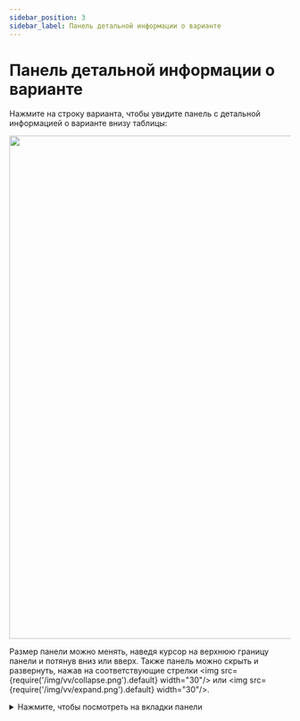 ```yaml
---
sidebar_position: 3
sidebar_label: Панель детальной информации о варианте
---
```


# Панель детальной информации о варианте

Нажмите на строку варианта, чтобы увидите панель с детальной информацией о варианте внизу таблицы:

<p align="center">
<img src={require('/img/vv/details_panel.png').default} width="900"/>
</p>

Размер панели можно менять, наведя курсор на верхнюю границу панели и потянув вниз или вверх. 
Также панель можно скрыть и развернуть, нажав на соответствующие 
стрелки <img src={require('/img/vv/collapse.png').default} width="30"/> 
или <img src={require('/img/vv/expand.png').default} width="30"/>.

<details>
<summary>Нажмите, чтобы посмотреть на вкладки панели</summary>

## Вкладки панели детальной информации

### Common - основная информация о варианте:

1. **Ген** - данные о гене, в котором располагается вариант:
- ***Полное название гена***. При наведении курсора на название гена можно увидеть, откуда оно было взято:

<p align="center">
<img src={require('/img/vv/gene_source.png').default} width="300"/>
</p>

- ***Ссылки*** на страницы с информацией о гене в различных базах данных 
([Ensembl](https://www.ensembl.org/Homo_sapiens/Info/Index), [UniProt](https://www.uniprot.org/uniprot/), 
[GTEx](https://www.gtexportal.org/home/), [OMIM](https://www.omim.org/), [NCBI](https://www.ncbi.nlm.nih.gov/gene/)).
2. **Транскрипты** - данные о транскриптах гена, в которых располагается вариант:
- ***Идентификатор транскрипта*** из базы [Ensembl](https://www.ensembl.org/Homo_sapiens/Info/Index). 
Открыть страницу транскрипта можно, нажав на идентификатор. Основной транскрипт данного гена выделен рамкой.
- ***IMPACT*** - предсказанное значение эффекта варианта на белок (см. 
[таблицу со значениями эффектов варианта в аннотации](/results/variant-viewer/variant-viewer#описание-колонок-таблицы)).
- ***HGVSp*** - аминокислотная замена в [номенклатуре HGVS](https://varnomen.hgvs.org/) (префикс “p.” (protein) + 
референсная аминокислота + позиция аминокислоты в белке + новая аминокислота, получившаяся в результате замены).
- ***HGVSc*** - нуклеотидная замена в [номенклатуре HGVS](https://varnomen.hgvs.org/) (геномная позиция замещенного 
нуклеотида + референсный нуклеотид > альтернативный аллель). Начинается с префикса: “c.” (coding; для замены в 
кодирующей последовательности ДНК), “n.” (non-coding; для замены в некодирующей последовательности ДНК).
3. **Информация об образцах**:
- ***Имя образца***, в результате анализа которого был выявлен вариант.
- ***Генотип*** - значения аллеля для данного образца (0 - референсный аллель, 1 - первый альтернативный аллель, 2 - 
второй альтернативный аллель и т.д.), разделенные ”/” (для нефазированного генотипа) или “|” (для фазированного 
генотипа).
- ***Глубина секвенирования*** - общее количество прочтений последовательности, перекрывающих позицию варианта, для 
данного образца.
- ***Ref count*** - количество раз, когда в последовательности считывался референсный нуклеотид для данного образца.
- ***Alt count*** - количество раз, когда в последовательности считывался альтернативный нуклеотид для данного образца.
- ***AF*** - частота альтернативного аллеля для данного образца.

### ClinVar - данные о фенотипической значимости варианта из базы [ClinVar](https://www.ncbi.nlm.nih.gov/clinvar/):

1. **Haplotype phenotypes** - раздел присутствует, если вариант является часть гаплотипа:
* ***Variant Haplotype ID*** - ссылка на генотип, включающий данный вариант.
* ***Phenotype*** - название фенотипа (со ссылками на различные базы данных).
* ***Clinical Significance*** - клиническая значимость фенотипа (определение значений можно посмотреть 
[тут](https://preview.ncbi.nlm.nih.gov/clinvar/docs/clinsig/#clinsig_scv)).
* ***Review status*** - оценка источника данных, в котором заявлена клиническая значимость фенотипа. Определение оценок 
можно посмотреть [тут](https://preview.ncbi.nlm.nih.gov/clinvar/docs/variation_report/#review_status).
2. **Phenotypes** - данные о фенотипической значимости варианта:
* ***Clinical significance*** - клиническая значимость фенотипа (определение значений можно посмотреть 
[тут](https://preview.ncbi.nlm.nih.gov/clinvar/docs/clinsig/#clinsig_scv)). Приведена как суммарная фенотипическая 
значимость для варианта (слева), так и значимость каждого фенотипа варианта (справа в таблице).
* ***ClinVar ID*** - ссылка на вариант в базе [ClinVar](https://www.ncbi.nlm.nih.gov/clinvar/).
* ***Review status*** - оценка источника данных, в котором заявлена клиническая значимость фенотипа. Определение оценок 
можно посмотреть [тут](https://preview.ncbi.nlm.nih.gov/clinvar/docs/variation_report/#review_status). Приведена как 
суммарная оценка источника данных для варианта (слева), так и оценка источника каждого фенотипа варианта (справа в 
таблице).
* ***Allele ID*** - идентификатор ClinVar для аллельной замены.
* ***Allele origin*** - происхождение аллеля варианта.
* ***Cross references*** - ссылки на вариант в различных базах.
* ***Phenotype*** - фенотипический признак или заболевание, ассоциированные с вариантом (со ссылками на различные базы 
данных).

### GnomAD - данные об аллельных частотах варианта из базы [gnomAD](https://gnomad.broadinstitute.org/):

* ***Allele frequency*** - суммарная частота аллеля в gnomAD.
* ***Coverage*** - средняя глубина покрытия по основаниям (диапазоны &lt;10, 10-100, ⩾100).
* ***Number of Homozygotes*** - количество людей, гомозиготных по этому варианту.
* ***Частоты в различных популяциях*** (Ashkenazi Jewish, Amish, African/African American, European (Finnish), South 
Asian, Latino/Admixed American, European (non-Finnish), East Asian, Middle Eastern, Other). Для каждой популяции 
приведены суммарная частота аллеля, частоты в подпопуляциях XX, XY и количество гомозигот.

### ExAC - данные об аллельных частотах варианта из базы [ExAC](http://exac.broadinstitute.org/):

- Частоты и количество аллеля в различных популяциях (African/African American, American, East Asian, Finnish, European 
(non-Finnish), South Asian). Кроме того, здесь приведены частоты аллеля в когортах non-TCGA и non-Psych.

### Other frequencies

- Данные об аллельных частотах варианта из [проекта 1000 Genomes](https://www.internationalgenome.org/) и в 
комбинированных генотипах в когорте UK10K из [проекта UK10K](https://www.uk10k.org/).

### Conservation - данные о консервативности варианта:

* ***Ancestral allele*** - предковый аллель, предсказанный 
[EPO](https://www.ensembl.org/info/genome/compara/epo_anchors_info.html).
* ***Генотипы*** Altai Neanderthal, Denisova, Vindijia Neandertal.
* ***Консервативные скоры***, полученные c помощью предсказания различными программами 
([FitCons](http://compgen.cshl.edu/fitCons/), [GERP++](http://mendel.stanford.edu/sidowlab/downloads/gerp/index.html),
[PhyloP](https://ccg.epfl.ch/mga/hg19/phylop/phylop.html),
[PhastCons](http://compgen.cshl.edu/phast/phastCons-HOWTO.html), 
[SiPhy](http://portals.broadinstitute.org/genome_bio/siphy/documentation.html), BStatistic).

### Protein function effect

- Результаты предсказания эффекта аминокислотной замены на функцию белка, полученные с помощью алгоритмов и программ 
[SIFT](https://sift.bii.a-star.edu.sg/), [Polyphen](http://genetics.bwh.harvard.edu/pph/pph_help.html), 
[SIFT4G](https://sift.bii.a-star.edu.sg/sift4g/), LRT, MutationAssessor, [FAtHMM](http://fathmm.biocompute.org.uk/), 
[Provean](http://provean.jcvi.org/index.php), [Meta SVM](https://www.ncbi.nlm.nih.gov/pmc/articles/PMC5270233/), 
Meta LR, [M-CAP](http://bejerano.stanford.edu/mcap/), [MutPred](http://mutpred.mutdb.org/), 
[MVP](https://www.nature.com/articles/s41467-020-20847-0), 
[Primate AI](https://illumina.github.io/NirvanaDocumentation/3.14/data-sources/primate-ai/), MPC, DEOGEN2, DANN, Eigen.

### Other - дополнительная информация о варианте

### Custom annotation sources

- Значения колонок из пользовательских аннотаций, соответствующие найденному варианту. Добавить пользовательские 
аннотации можно на странице **Настройки** -> **Пользовательские аннотации** (подробнее о том, как это сделать, можно 
почитать [здесь](/custom-annotations)).

</details>